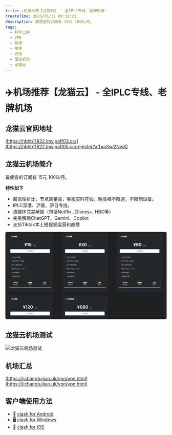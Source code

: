 ```yaml
---
title: ✈️机场推荐【龙猫云】 - 全IPLC专线、老牌机场
createTime: 2025/01/31 09:38:21
description: 最便宜的订阅有 15元 100G/月。
tags:
  - 科学上网
  - VPN
  - 机场
  - 推荐
  - 评测
  - 便宜机场
  - 龙猫云
---
```

# ✈️机场推荐【龙猫云】 - 全IPLC专线、老牌机场

## 龙猫云官网地址

[https://hbhb11822.lmvipaff03.cc/](https://hbhb11822.lmvipaff05.cc/register?aff=n3wi2NwS)

## 龙猫云机场简介

最便宜的订阅有 15元 100G/月。

**特性如下**

- 超高性价比，节点质量高，客服实时在线，晚高峰不限速，不限制设备。
- IPLC深港、沪美、沪日专线，
- 流媒体完美解锁（包括Netflix , Disney+, HBO等）
- 完美解锁ChatGPT、Gemini、Copilot
- 支持Tiktok本土短视频运营和直播

![龙猫云价格](images/机场推荐龙猫云/image.png)

## 龙猫云机场测试

![龙猫云机场测试](images/机场推荐龙猫云/image-1.png)

## 机场汇总

[https://jichangtuijian.uk/vpn/vpn.html](https://jichangtuijian.uk/vpn/vpn.html)

## 客户端使用方法

- 📱 [clash for Android](https://jichangtuijian.uk/article/clashforAndroid.html)
- 🖥 [clash for Windows](https://jichangtuijian.uk/article/clash.html)
- 🍎 [clash for IOS](https://jichangtuijian.uk/article/Shadowrocket.html)
